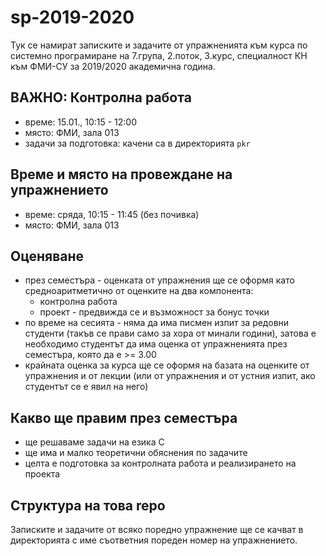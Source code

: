 # sp-2019-2020
Тук се намират записките и задачите от упражненията към курса по системно програмиране на 7.група, 2.поток, 3.курс, специалност КН към ФМИ-СУ за 2019/2020 академична година.

## ВАЖНО: Контролна работа

* време: 15.01., 10:15 - 12:00
* място: ФМИ, зала 013
* задачи за подготовка: качени са в директорията `pkr`

## Време и място на провеждане на упражнението

* време: сряда, 10:15 - 11:45 (без почивка)
* място: ФМИ, зала 013

## Оценяване

* през семестъра - оценката от упражнения ще се оформя като средноаритметично от оценките на два компонента:
  + контролна работа
  + проект - предвижда се и възможност за бонус точки
* по време на сесията - няма да има писмен изпит за редовни студенти (такъв се прави само за хора от минали години), затова е необходимо студентът да има оценка от упражненията през семестъра, която да е >= 3.00
* крайната оценка за курса ще се оформя на базата на оценките от упражнения и от лекции (или от упражнения и от устния изпит, ако студентът се е явил на него)

## Какво ще правим през семестъра

* ще решаваме задачи на езика C
* ще има и малко теоретични обяснения по задачите
* целта е подготовка за контролната работа и реализирането на проекта

## Структура на това repo

Записките и задачите от всяко поредно упражнение ще се качват в директорията с име съответния пореден номер на упражнението.

